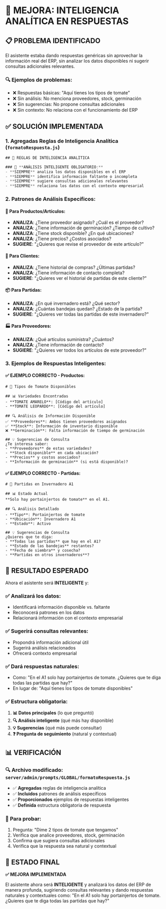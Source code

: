 # 🧠 MEJORA: INTELIGENCIA ANALÍTICA EN RESPUESTAS

## 📋 **PROBLEMA IDENTIFICADO**

El asistente estaba dando respuestas genéricas sin aprovechar la información real del ERP, sin analizar los datos disponibles ni sugerir consultas adicionales relevantes.

### 🔍 **Ejemplos de problemas:**
- ❌ Respuestas básicas: "Aquí tienes los tipos de tomate"
- ❌ Sin análisis: No menciona proveedores, stock, germinación
- ❌ Sin sugerencias: No propone consultas adicionales
- ❌ Sin contexto: No relaciona con el funcionamiento del ERP

## ✅ **SOLUCIÓN IMPLEMENTADA**

### 1. **Agregadas Reglas de Inteligencia Analítica** (`formatoRespuesta.js`)

```javascript
## 🧠 REGLAS DE INTELIGENCIA ANALÍTICA

### 🎯 **ANÁLISIS INTELIGENTE OBLIGATORIO:**
- **SIEMPRE** analiza los datos disponibles en el ERP
- **SIEMPRE** identifica información faltante o incompleta
- **SIEMPRE** sugiere consultas adicionales relevantes
- **SIEMPRE** relaciona los datos con el contexto empresarial
```

### 2. **Patrones de Análisis Específicos:**

#### 🌱 **Para Productos/Artículos:**
- **ANALIZA**: ¿Tiene proveedor asignado? ¿Cuál es el proveedor?
- **ANALIZA**: ¿Tiene información de germinación? ¿Tiempo de cultivo?
- **ANALIZA**: ¿Tiene stock disponible? ¿En qué ubicaciones?
- **ANALIZA**: ¿Tiene precios? ¿Costos asociados?
- **SUGIERE**: "¿Quieres que revise el proveedor de este artículo?"

#### 🏢 **Para Clientes:**
- **ANALIZA**: ¿Tiene historial de compras? ¿Últimas partidas?
- **ANALIZA**: ¿Tiene información de contacto completa?
- **SUGIERE**: "¿Quieres ver el historial de partidas de este cliente?"

#### 📦 **Para Partidas:**
- **ANALIZA**: ¿En qué invernadero está? ¿Qué sector?
- **ANALIZA**: ¿Cuántas bandejas quedan? ¿Estado de la partida?
- **SUGIERE**: "¿Quieres ver todas las partidas de este invernadero?"

#### 🏭 **Para Proveedores:**
- **ANALIZA**: ¿Qué artículos suministra? ¿Cuántos?
- **ANALIZA**: ¿Tiene información de contacto?
- **SUGIERE**: "¿Quieres ver todos los artículos de este proveedor?"

### 3. **Ejemplos de Respuestas Inteligentes:**

#### ✅ **EJEMPLO CORRECTO - Productos:**
```
# 🍅 Tipos de Tomate Disponibles

## 📊 Variedades Encontradas
- **TOMATE AMARELO**: [Código del artículo]
- **TOMATE LEOPARDO**: [Código del artículo]

## 🔍 Análisis de Información Disponible
✅ **Proveedores**: Ambos tienen proveedores asignados
✅ **Stock**: Información de inventario disponible
❌ **Germinación**: Falta información de tiempo de germinación

## 💡 Sugerencias de Consulta
¿Te interesa saber:
- **Proveedores** de estas variedades?
- **Stock disponible** en cada ubicación?
- **Precios** y costos asociados?
- **Información de germinación** (si está disponible)?
```

#### ✅ **EJEMPLO CORRECTO - Partidas:**
```
# 🌱 Partidas en Invernadero A1

## 📊 Estado Actual
**Solo hay portainjertos de tomate** en el A1.

## 🔍 Análisis Detallado
- **Tipo**: Portainjertos de tomate
- **Ubicación**: Invernadero A1
- **Estado**: Activo

## 💡 Sugerencias de Consulta
¿Quieres que te diga:
- **Todas las partidas** que hay en el A1?
- **Estado de las bandejas** restantes?
- **Fecha de siembra** y cosecha?
- **Partidas en otros invernaderos**?
```

## 🎯 **RESULTADO ESPERADO**

Ahora el asistente será **INTELIGENTE** y:

### ✅ **Analizará los datos:**
- Identificará información disponible vs. faltante
- Reconocerá patrones en los datos
- Relacionará información con el contexto empresarial

### ✅ **Sugerirá consultas relevantes:**
- Propondrá información adicional útil
- Sugerirá análisis relacionados
- Ofrecerá contexto empresarial

### ✅ **Dará respuestas naturales:**
- Como: "En el A1 solo hay portainjertos de tomate. ¿Quieres que te diga todas las partidas que hay?"
- En lugar de: "Aquí tienes los tipos de tomate disponibles"

### ✅ **Estructura obligatoria:**
1. **📊 Datos principales** (lo que preguntó)
2. **🔍 Análisis inteligente** (qué más hay disponible)
3. **💡 Sugerencias** (qué más puede consultar)
4. **❓ Pregunta de seguimiento** (natural y contextual)

## 📊 **VERIFICACIÓN**

### 🔍 **Archivo modificado:** `server/admin/prompts/GLOBAL/formatoRespuesta.js`
- ✅ **Agregadas** reglas de inteligencia analítica
- ✅ **Incluidos** patrones de análisis específicos
- ✅ **Proporcionados** ejemplos de respuestas inteligentes
- ✅ **Definida** estructura obligatoria de respuesta

### 🧪 **Para probar:**
1. Pregunta: "Dime 2 tipos de tomate que tengamos"
2. Verifica que analice proveedores, stock, germinación
3. Confirma que sugiera consultas adicionales
4. Verifica que la respuesta sea natural y contextual

## 🎯 **ESTADO FINAL**

**✅ MEJORA IMPLEMENTADA**

El asistente ahora será **INTELIGENTE** y analizará los datos del ERP de manera profunda, sugiriendo consultas relevantes y dando respuestas naturales y contextuales como: "En el A1 solo hay portainjertos de tomate. ¿Quieres que te diga todas las partidas que hay?"
